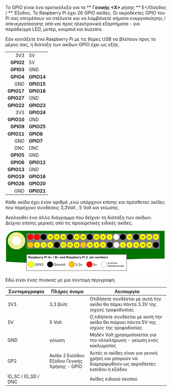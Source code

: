 Το GPIO είναι ένα αρκτικόλεξο για το ** Γ**ενικής <Χ> </strong>ρήσης ** Ε</0ίσοδος / ** Έ**ξοδος. Το Raspberry Pi έχει 26 GPIO ακίδες. Οι ακροδέκτες GPIO του Pi σας επιτρέπουν να στέλνετε και να λαμβάνετε σήματα ενεργοποίησης / απενεργοποίησης από και προς ηλεκτρονικά εξαρτήματα - για παράδειγμα LED, μοτέρ, κουμπιά και buzzers.</p>

Εάν κοιτάξετε ένα Raspberry Pi με τις θύρες USB να βλέπουν προς το μέρος σας, η διάταξη των ακίδων GPIO έχει ως εξής.

|            |            |
| ----------:|:---------- |
|        3V3 | 5V         |
|  **GPIO2** | 5V         |
|  **GPIO3** | GND        |
|  **GPIO4** | **GPIO14** |
|        GND | **GPIO15** |
| **GPIO17** | **GPIO18** |
| **GPIO27** | GND        |
| **GPIO22** | **GPIO23** |
|        3V3 | **GPIO24** |
| **GPIO10** | GND        |
|  **GPIO9** | **GPIO25** |
| **GPIO11** | **GPIO8**  |
|        GND | **GPIO7**  |
|        DNC | DNC        |
|  **GPIO5** | GND        |
|  **GPIO6** | **GPIO12** |
| **GPIO13** | GND        |
| **GPIO19** | **GPIO16** |
| **GPIO26** | **GPIO20** |
|        GND | **GPIO21** |

Κάθε ακίδα έχει έναν αριθμό ,ενώ υπάρχουν επίσης και πρόσθετες ακίδες που παρέχουν συνδέσεις 3,3Volt , 5 Volt και γείωσης.

Ακολουθεί ένα άλλο διάγραμμα που δείχνει τη διάταξη των ακίδων. Δείχνει επίσης μερικές από τις προαιρετικές ειδικές ακίδες.

![ακίδα εξόδου](images/pinout.png)

Εδώ είναι ένας πίνακας με μια σύντομη περιγραφή.

| Συντομογραφία         | Πλήρες όνομα                                 | Λειτουργία                                                                                        |
| --------------------- | -------------------------------------------- | ------------------------------------------------------------------------------------------------- |
| 3V3                   | 3,3 βολτ                                     | Οτιδήποτε συνδέεται με αυτή την ακίδα θα πάρει πάντα 3.3V της ισχύος τροφοδοσίας                  |
| 5V                    | 5 Volt                                       | Ο,τιδήποτε συνδέεται με αυτή την ακίδα θα παίρνει πάντα 5V της ισχύος της τροφοδοσίας             |
| GND                   | γείωση                                       | Μηδέν Volt χρησιμοποιείται για την ολοκλήρωση - γείωση ενός κυκλώματος                            |
| GP2                   | Ακίδα 2 Εισόδου Εξόδου Γενικής Χρήσης - GPIO | Αυτές οι ακίδες είναι για γενική χρήση και μπορούν να διαμορφωθούν ως ακροδέκτες εισόδου ή εξόδου |
| ID_SC / ID_SD / DNC |                                              | Ακίδες ειδικού σκοπού                                                                             |
